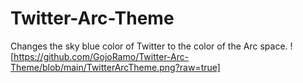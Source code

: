 # Twitter-Arc-Theme
Changes the sky blue color of Twitter to the color of the Arc space.
![https://github.com/GojoRamo/Twitter-Arc-Theme/blob/main/TwitterArcTheme.png?raw=true]
